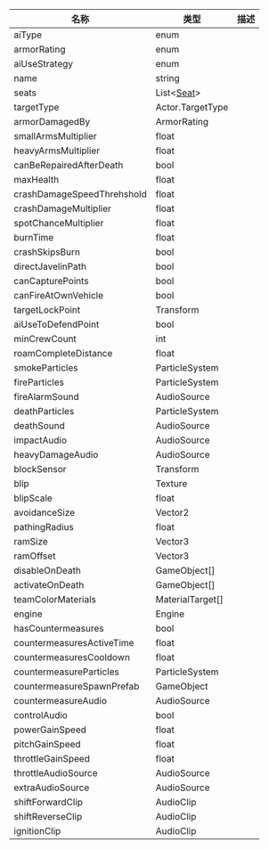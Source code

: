 | 名称 | 类型 | 描述 |
| ----------- | ----------- | ----------- |
| aiType | enum |  |ai类型
| armorRating | enum |  |装甲强度（轻武器，重武器，穿甲）
| aiUseStrategy |enum |  |ai使用策略 （占领，游走，运输）
| name | string |  |
| seats | List<[Seat](/Documents/Components/Vehicle/Seat.md)> |  |
| targetType | Actor.TargetType |  |目标类型（载具自身的类型）
| armorDamagedBy | ArmorRating |  |装甲类型
| smallArmsMultiplier | float |  |轻武器伤害倍率
| heavyArmsMultiplier | float |  |重武器伤害倍率
| canBeRepairedAfterDeath | bool |  |死亡后可修复
| maxHealth | float |  |最大生命值
| crashDamageSpeedThrehshold | float |  |撞击造成伤害的速度的阈值
| crashDamageMultiplier | float |  |撞击伤害
| spotChanceMultiplier | float |  |醒目程度倍率
| burnTime | float |  |燃烧时间
| crashSkipsBurn | bool |  |撞死跳过燃烧
| directJavelinPath | bool |  |引导导弹锁定（不打勾就默认是在坐标原点吧好像）
| canCapturePoints | bool |  |可占领点位
| canFireAtOwnVehicle | bool |  |可以伤害自身所在的载具
| targetLockPoint | Transform |  |锁定点（须先开启引导导弹锁定）
| aiUseToDefendPoint | bool |  |ai使用载具防御点位
| minCrewCount | int |  |最低载员（适用于运输载具）
| roamCompleteDistance | float |  |没感觉出有啥用途
| smokeParticles | ParticleSystem |  |冒烟粒子
| fireParticles | ParticleSystem |  |着火粒子
| fireAlarmSound | AudioSource |  |火焰警报
| deathParticles | ParticleSystem |  |死亡粒子
| deathSound | AudioSource |  |死亡音效
| impactAudio | AudioSource |  |撞击音效
| heavyDamageAudio | AudioSource |  |冒烟时的音效
| blockSensor | Transform |  |没感觉出有啥用途
| blip | Texture |  |小地图上的载具图
| blipScale | float |  |小地图上的载具图的显示大小倍率
| avoidanceSize | Vector2 |  |载具生成避让大小
| pathingRadius | float |  |ai进入载具的距离
| ramSize | Vector3 |  |撞击区域大小调整
| ramOffset | Vector3 |  |撞击区域位置调整
| disableOnDeath | GameObject[] |  |死亡时隐藏
| activateOnDeath | GameObject[] |  |死亡时显示
| teamColorMaterials | MaterialTarget[] |  |阵营颜色材质
| engine | Engine |  |引擎
| hasCountermeasures | bool |  |有无干扰弹
| countermeasuresActiveTime | float |  |干扰持续时间
| countermeasuresCooldown | float |  |干扰冷却时间
| countermeasureParticles | ParticleSystem |  |干扰粒子
| countermeasureSpawnPrefab | GameObject |  |干扰生成prefab
| countermeasureAudio | AudioSource |  |干扰音效
| controlAudio | bool |  |控制音频（引擎）
| powerGainSpeed | float |  |音频响度提升速度（不太确定是不是）
| pitchGainSpeed | float |  |音频频率提升速度
| throttleGainSpeed | float |  |载具油门提升速度
| throttleAudioSource | AudioSource |  |没用过，应该也是音效
| extraAudioSource | AudioSource |  |没用过，应该也是音效
| shiftForwardClip | AudioClip |  |没用过，应该也是音效
| shiftReverseClip | AudioClip |  |没用过，应该也是音效
| ignitionClip | AudioClip |  |启动音效
